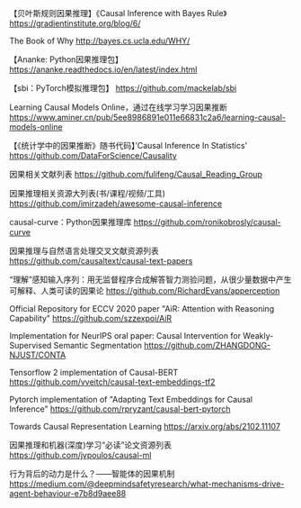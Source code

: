 【贝叶斯规则因果推理】《Causal Inference with Bayes Rule》
https://gradientinstitute.org/blog/6/

The Book of Why
http://bayes.cs.ucla.edu/WHY/

【Ananke: Python因果推理包】
https://ananke.readthedocs.io/en/latest/index.html

【sbi：PyTorch模拟推理包】
https://github.com/mackelab/sbi

Learning Causal Models Online，通过在线学习学习因果推断
https://www.aminer.cn/pub/5ee8986891e011e66831c2a6/learning-causal-models-online

【《统计学中的因果推断》随书代码】’Causal Inference In Statistics' 
https://github.com/DataForScience/Causality

因果相关文献列表
https://github.com/fulifeng/Causal_Reading_Group

因果推理相关资源大列表(书/课程/视频/工具)
https://github.com/imirzadeh/awesome-causal-inference

causal-curve：Python因果推理库
https://github.com/ronikobrosly/causal-curve

因果推理与自然语言处理交叉文献资源列表
https://github.com/causaltext/causal-text-papers

“理解”感知输入序列：用无监督程序合成解答智力测验问题，从很少量数据中产生可解释、人类可读的因果论
https://github.com/RichardEvans/apperception

Official Repository for ECCV 2020 paper "AiR: Attention with Reasoning Capability"
https://github.com/szzexpoi/AiR

Implementation for NeurIPS oral paper: Causal Intervention for Weakly-Supervised Semantic Segmentation
https://github.com/ZHANGDONG-NJUST/CONTA

Tensorflow 2 implementation of Causal-BERT
https://github.com/vveitch/causal-text-embeddings-tf2

Pytorch implementation of "Adapting Text Embeddings for Causal Inference"
https://github.com/rpryzant/causal-bert-pytorch

Towards Causal Representation Learning
https://arxiv.org/abs/2102.11107

因果推理和机器(深度)学习“必读”论文资源列表
https://github.com/jvpoulos/causal-ml

行为背后的动力是什么？——智能体的因果机制
https://medium.com/@deepmindsafetyresearch/what-mechanisms-drive-agent-behaviour-e7b8d9aee88